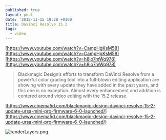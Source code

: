 ```yaml
---
published: true
layout: post
date: '2018-11-15 19:28 +0100'
title: Davinci Resolve 15.2
tags:
  - video
---
```

[https://www.youtube.com/watch?v=CampHgKsM58](https://www.youtube.com/watch?v=CampHgKsM58)  
[https://www.youtube.com/watch?v=h8lo7mWq978](https://www.youtube.com/watch?v=h8lo7mWq978)

> Blackmagic Design’s efforts to transform DaVinci Resolve from a powerful color grading tool into a full-blown editing application are showing with every update they have added in the past years, and this one is no exception. Almost every enhancement and addition is centered around video editing with the 15.2 release.

[https://www.cinema5d.com/blackmagic-design-davinci-resolve-15-2-update-ursa-mini-pro-firmware-6-0-launched/](https://www.cinema5d.com/blackmagic-design-davinci-resolve-15-2-update-ursa-mini-pro-firmware-6-0-launched/)

![renderLayers.png]({{site.baseurl}}/media/renderLayers.png)
